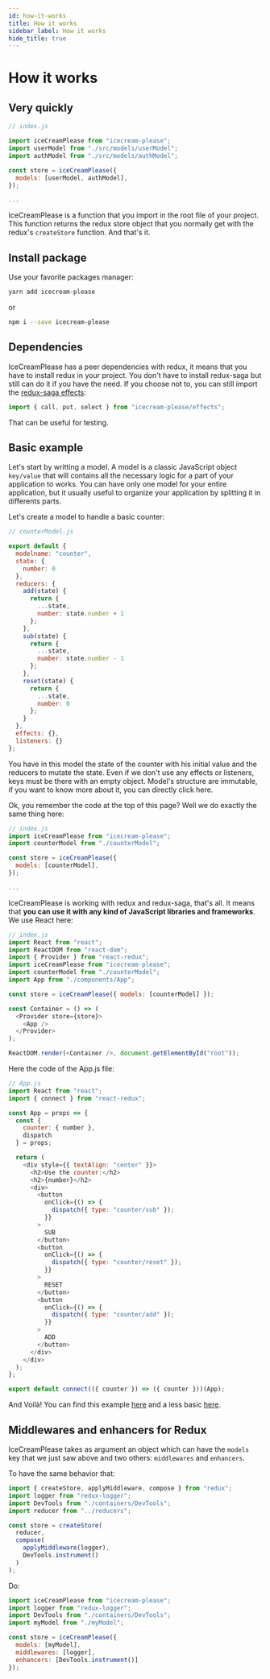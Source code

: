 ```yaml
---
id: how-it-works
title: How it works
sidebar_label: How it works
hide_title: true
---
```


# How it works

## Very quickly

```js
// index.js

import iceCreamPlease from "icecream-please";
import userModel from "./src/models/userModel";
import authModel from "./src/models/authModel";

const store = iceCreamPlease({
  models: [userModel, authModel],
});

...

```

IceCreamPlease is a function that you import in the root file of your project. This function returns the redux store object that you normally get with the redux's `createStore` function. And that's it.

## Install package

Use your favorite packages manager:

```bash
yarn add icecream-please
```

or

```bash
npm i --save icecream-please
```

## Dependencies

IceCreamPlease has a peer dependencies with redux, it means that you have to install redux in your project. You don't have to install redux-saga but still can do it if you have the need. If you choose not to, you can still import the [redux-saga effects](https://redux-saga.js.org/docs/api/):

```js
import { call, put, select } from "icecream-please/effects";
```

That can be useful for testing.

## Basic example

Let's start by writting a model.
A model is a classic JavaScript object `key/value` that will contains all the necessary logic for a part of your application to works.
You can have only one model for your entire application, but it usually useful to organize your application by splitting it in differents parts.

Let's create a model to handle a basic counter:

```js
// counterModel.js

export default {
  modelname: "counter",
  state: {
    number: 0
  },
  reducers: {
    add(state) {
      return {
        ...state,
        number: state.number + 1
      };
    },
    sub(state) {
      return {
        ...state,
        number: state.number - 1
      };
    },
    reset(state) {
      return {
        ...state,
        number: 0
      };
    }
  },
  effects: {},
  listeners: {}
};
```

You have in this model the state of the counter with his initial value and the reducers to mutate the state. Even if we don't use any effects or listeners, keys must be there with an empty object. Model's structure are immutable, if you want to know more about it, you can directly click here.

Ok, you remember the code at the top of this page? Well we do exactly the same thing here:

```js
// index.js
import iceCreamPlease from "icecream-please";
import counterModel from "./counterModel";

const store = iceCreamPlease({
  models: [counterModel],
});

...

```

IceCreamPlease is working with redux and redux-saga, that's all. It means that **you can use it with any kind of JavaScript libraries and frameworks**. We use React here:

```js
// index.js
import React from "react";
import ReactDOM from "react-dom";
import { Provider } from "react-redux";
import iceCreamPlease from "icecream-please";
import counterModel from "./counterModel";
import App from "./components/App";

const store = iceCreamPlease({ models: [counterModel] });

const Container = () => (
  <Provider store={store}>
    <App />
  </Provider>
);

ReactDOM.render(<Container />, document.getElementById("root"));
```

Here the code of the App.js file:

```js
// App.js
import React from "react";
import { connect } from "react-redux";

const App = props => {
  const {
    counter: { number },
    dispatch
  } = props;

  return (
    <div style={{ textAlign: "center" }}>
      <h2>Use the counter:</h2>
      <h2>{number}</h2>
      <div>
        <button
          onClick={() => {
            dispatch({ type: "counter/sub" });
          }}
        >
          SUB
        </button>
        <button
          onClick={() => {
            dispatch({ type: "counter/reset" });
          }}
        >
          RESET
        </button>
        <button
          onClick={() => {
            dispatch({ type: "counter/add" });
          }}
        >
          ADD
        </button>
      </div>
    </div>
  );
};

export default connect(({ counter }) => ({ counter }))(App);
```

And Voilà! You can find this example [here](https://github.com) and a less basic [here](https://github.com).

## Middlewares and enhancers for Redux

IceCreamPlease takes as argument an object which can have the `models` key that we just saw above and two others: `middlewares` and `enhancers`.

To have the same behavior that:

```js
import { createStore, applyMiddleware, compose } from "redux";
import logger from "redux-logger";
import DevTools from "./containers/DevTools";
import reducer from "../reducers";

const store = createStore(
  reducer,
  compose(
    applyMiddleware(logger),
    DevTools.instrument()
  )
);
```

Do:

```js
import iceCreamPlease from "icecream-please";
import logger from "redux-logger";
import DevTools from "./containers/DevTools";
import myModel from "./myModel";

const store = iceCreamPlease({
  models: [myModel],
  middlewares: [logger],
  enhancers: [DevTools.instrument()]
});
```
